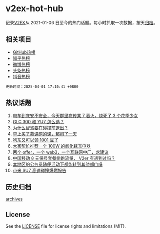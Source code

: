 # v2ex-hot-hub

 记录[V2EX](https://www.v2ex.com/)从 2021-01-06 日至今的热门话题。每小时抓取一次数据，按天[归档](archives)。
 
 ## 相关项目

- [GitHub热榜](https://github.com/snaildev/github-hot-hub)
- [知乎热榜](https://github.com/snaildev/zhihu-hot-hub)
- [微博热榜](https://github.com/snaildev/weibo-hot-hub)
- [头条热榜](https://github.com/snaildev/toutiao-hot-hub)
- [抖音热榜](https://github.com/snaildev/douyin-hot-hub)


 `更新时间：2025-04-01 17:10:41 +0800`

## 热议话题

1. [电车到底安不安全，今天群里疯传某 7 着火，烧死了 3 个花季少女](https://www.v2ex.com/t/1122485)
1. [GLC 300 和 YU7 怎么选？](https://www.v2ex.com/t/1122433)
1. [为什么智驾要在碰撞前退出？](https://www.v2ex.com/t/1122560)
1. [早上买了慕课网的课，郁闷了一天](https://www.v2ex.com/t/1122360)
1. [狗东又可以领 1001 豆了](https://www.v2ex.com/t/1122351)
1. [大家帮忙推荐一个 100W 的氮化镓充电器](https://www.v2ex.com/t/1122457)
1. [两个 offer，一个 web3，一个互联网中厂，求建议](https://www.v2ex.com/t/1122446)
1. [中国移动 8 元保号套餐偷跑流量， V2er 有遇到过吗？](https://www.v2ex.com/t/1122548)
1. [本地区的公务员随便活动下都能转到其他部门吗](https://www.v2ex.com/t/1122450)
1. [小米 SU7 高速碰撞爆燃报告](https://www.v2ex.com/t/1122569)

## 历史归档

[archives](archives)

## License

See the [LICENSE](LICENSE) file for license rights and limitations (MIT).
